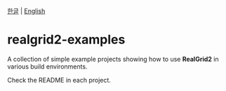 [한글](README.md) | [English](README_en.md)

# realgrid2-examples

A collection of simple example projects showing how to use **RealGrid2** in various build environments.

Check the README in each project.